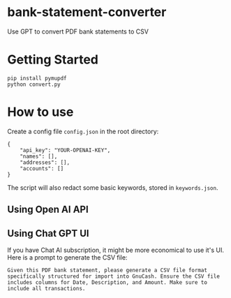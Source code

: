 # bank-statement-converter
Use GPT to convert PDF bank statements to CSV

# Getting Started
```
pip install pymupdf
python convert.py
```

# How to use
Create a config file `config.json` in the root directory: 

```
{
    "api_key": "YOUR-OPENAI-KEY",
    "names": [],
    "addresses": [],
    "accounts": []
}
```
The script will also redact some basic keywords, stored in `keywords.json`.
## Using Open AI API


## Using Chat GPT UI
If you have Chat AI subscription, it might be more economical to use it's UI. Here is a prompt to generate the CSV file:
```
Given this PDF bank statement, please generate a CSV file format specifically structured for import into GnuCash. Ensure the CSV file includes columns for Date, Description, and Amount. Make sure to include all transactions.
```